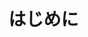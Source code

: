 <!--
title: 【Xcode 16 / Swift 6.0】SPMを用いたSwiftLintの導入方法について
tags:  iOS,Swift,SwiftLint,SPM
-->

# はじめに




